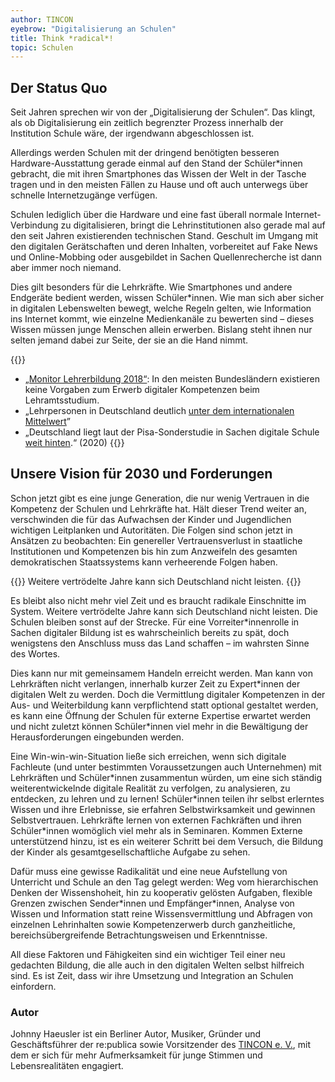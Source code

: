 ```yaml
---
author: TINCON
eyebrow: "Digitalisierung an Schulen"
title: Think *radical*!
topic: Schulen
---
```


##  Der Status Quo

Seit Jahren sprechen wir von der „Digitalisierung der Schulen“. Das klingt, als ob Digitalisierung ein zeitlich begrenzter Prozess innerhalb der Institution Schule wäre, der irgendwann abgeschlossen ist. 

Allerdings werden Schulen mit der dringend benötigten besseren Hardware-Ausstattung gerade einmal auf den Stand der Schüler\*innen gebracht, die mit ihren Smartphones das Wissen der Welt in der Tasche tragen und in den meisten Fällen zu Hause und oft auch unterwegs über schnelle Internetzugänge verfügen.

Schulen lediglich über die Hardware und eine fast überall normale Internet-Verbindung zu digitalisieren, bringt die Lehrinstitutionen also gerade mal auf den seit Jahren existierenden technischen Stand. Geschult im Umgang mit den digitalen Gerätschaften und deren Inhalten, vorbereitet auf Fake News und Online-Mobbing oder ausgebildet in Sachen Quellenrecherche ist dann aber immer noch niemand. 

Dies gilt besonders für die Lehrkräfte. Wie Smartphones und andere Endgeräte bedient werden, wissen Schüler\*innen. Wie man sich aber sicher in digitalen Lebenswelten bewegt, welche Regeln gelten, wie Information ins Internet kommt, wie einzelne Medienkanäle zu bewerten sind – dieses Wissen müssen junge Menschen  allein erwerben. Bislang steht ihnen nur selten jemand dabei zur Seite, der sie an die Hand nimmt. 

{{<infobox>}}
- [„Monitor Lehrerbildung 2018“](https://www.monitor-lehrerbildung.de/web/publikationen/digitalisierung/Ergebnisse-des-Monitor-Lehrerbildung): In den meisten Bundesländern existieren keine Vorgaben zum Erwerb digitaler Kompetenzen beim Lehramtsstudium. 
- „Lehrpersonen in Deutschland deutlich [unter dem internationalen Mittelwert](https://www.bpb.de/lernen/digitale-bildung/werkstatt/331377/digitalkompetenzen-von-lehrenden)”
- „Deutschland liegt laut der Pisa-Sonderstudie in Sachen digitale Schule [weit hinten](https://www.tagesspiegel.de/wissen/auch-lehrer-muessen-digital-fit-sein-was-schulen-fuer-eine-gute-digitalisierung-brauchen/26252188.html).“ (2020)
{{</infobox>}}

## Unsere Vision für 2030 und Forderungen

Schon jetzt gibt es eine junge Generation, die nur wenig Vertrauen in die Kompetenz der Schulen und Lehrkräfte hat. Hält dieser Trend weiter an, verschwinden die für das Aufwachsen der Kinder und Jugendlichen wichtigen Leitplanken und Autoritäten. Die Folgen sind schon jetzt in Ansätzen zu beobachten: Ein genereller Vertrauensverlust in staatliche Institutionen und Kompetenzen bis hin zum Anzweifeln des gesamten demokratischen Staatssystems kann verheerende Folgen haben.

{{<pullquote>}}
Weitere vertrödelte Jahre kann sich Deutschland nicht leisten.
{{</pullquote>}}

Es bleibt also nicht mehr viel Zeit und es braucht radikale Einschnitte im System. Weitere vertrödelte Jahre kann sich Deutschland nicht leisten. Die Schulen bleiben sonst auf der Strecke. Für eine Vorreiter\*innenrolle in Sachen digitaler Bildung ist es wahrscheinlich bereits zu spät, doch wenigstens den Anschluss muss das Land schaffen – im wahrsten Sinne des Wortes.

Dies kann nur mit gemeinsamem Handeln erreicht werden. Man kann von Lehrkräften nicht verlangen, innerhalb kurzer Zeit zu Expert\*innen der digitalen Welt zu werden. Doch die Vermittlung digitaler Kompetenzen in der Aus- und Weiterbildung kann verpflichtend statt optional gestaltet werden, es kann eine Öffnung der Schulen für externe Expertise erwartet werden und nicht zuletzt können Schüler\*innen viel mehr in die Bewältigung der Herausforderungen eingebunden werden.

Eine Win-win-win-Situation ließe sich erreichen, wenn sich digitale Fachleute (und unter bestimmten Voraussetzungen auch Unternehmen) mit Lehrkräften und Schüler\*innen zusammentun würden, um eine sich ständig weiterentwickelnde digitale Realität zu verfolgen, zu analysieren, zu entdecken, zu lehren und zu lernen! Schüler\*innen teilen ihr selbst erlerntes Wissen und ihre Erlebnisse, sie erfahren Selbstwirksamkeit und gewinnen Selbstvertrauen. Lehrkräfte lernen von externen Fachkräften und ihren Schüler\*innen  womöglich viel mehr als in Seminaren. Kommen Externe unterstützend hinzu, ist es ein weiterer Schritt bei dem Versuch, die Bildung der Kinder als gesamtgesellschaftliche Aufgabe zu sehen.

Dafür muss eine gewisse Radikalität und eine neue Aufstellung von Unterricht und Schule an den Tag gelegt werden: Weg vom hierarchischen Denken der Wissenshoheit, hin zu kooperativ gelösten Aufgaben, flexible Grenzen zwischen Sender\*innen und Empfänger\*innen, Analyse von Wissen und Information statt reine Wissensvermittlung und Abfragen von einzelnen Lehrinhalten sowie Kompetenzerwerb durch ganzheitliche, bereichsübergreifende Betrachtungsweisen und Erkenntnisse.

All diese Faktoren und Fähigkeiten sind ein wichtiger Teil einer neu gedachten Bildung, die alle auch in den digitalen Welten selbst hilfreich sind. Es ist Zeit, dass wir ihre Umsetzung und Integration an Schulen einfordern.
### Autor

Johnny Haeusler ist ein Berliner Autor, Musiker, Gründer und Geschäftsführer der re:publica sowie Vorsitzender des [TINCON e. V.](https://tincon.org), mit dem er sich für mehr Aufmerksamkeit für junge Stimmen und Lebensrealitäten engagiert. 
